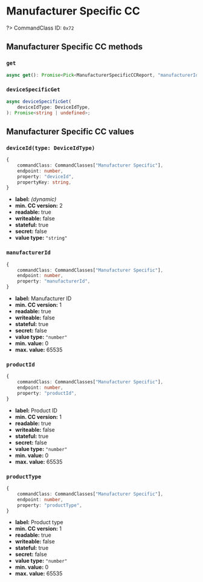 # Manufacturer Specific CC

?> CommandClass ID: `0x72`

## Manufacturer Specific CC methods

### `get`

```ts
async get(): Promise<Pick<ManufacturerSpecificCCReport, "manufacturerId" | "productType" | "productId"> | undefined>;
```

### `deviceSpecificGet`

```ts
async deviceSpecificGet(
	deviceIdType: DeviceIdType,
): Promise<string | undefined>;
```

## Manufacturer Specific CC values

### `deviceId(type: DeviceIdType)`

```ts
{
	commandClass: CommandClasses["Manufacturer Specific"],
	endpoint: number,
	property: "deviceId",
	propertyKey: string,
}
```

-   **label:** _(dynamic)_
-   **min. CC version:** 2
-   **readable:** true
-   **writeable:** false
-   **stateful:** true
-   **secret:** false
-   **value type:** `"string"`

### `manufacturerId`

```ts
{
	commandClass: CommandClasses["Manufacturer Specific"],
	endpoint: number,
	property: "manufacturerId",
}
```

-   **label:** Manufacturer ID
-   **min. CC version:** 1
-   **readable:** true
-   **writeable:** false
-   **stateful:** true
-   **secret:** false
-   **value type:** `"number"`
-   **min. value:** 0
-   **max. value:** 65535

### `productId`

```ts
{
	commandClass: CommandClasses["Manufacturer Specific"],
	endpoint: number,
	property: "productId",
}
```

-   **label:** Product ID
-   **min. CC version:** 1
-   **readable:** true
-   **writeable:** false
-   **stateful:** true
-   **secret:** false
-   **value type:** `"number"`
-   **min. value:** 0
-   **max. value:** 65535

### `productType`

```ts
{
	commandClass: CommandClasses["Manufacturer Specific"],
	endpoint: number,
	property: "productType",
}
```

-   **label:** Product type
-   **min. CC version:** 1
-   **readable:** true
-   **writeable:** false
-   **stateful:** true
-   **secret:** false
-   **value type:** `"number"`
-   **min. value:** 0
-   **max. value:** 65535
